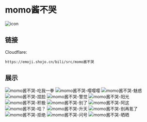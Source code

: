 # momo酱不哭
![icon](https://emoji.shojo.cn/bili/src/momo酱不哭/icon.png)
## 链接
Cloudflare:
```
https://emoji.shojo.cn/bili/src/momo酱不哭
```
## 展示
![momo酱不哭-吃我一拳](https://emoji.shojo.cn/bili/src/momo酱不哭/momo酱不哭-吃我一拳.png)
![momo酱不哭-嘤嘤嘤](https://emoji.shojo.cn/bili/src/momo酱不哭/momo酱不哭-嘤嘤嘤.png)
![momo酱不哭-魅惑](https://emoji.shojo.cn/bili/src/momo酱不哭/momo酱不哭-魅惑.png)
![momo酱不哭-捏脸](https://emoji.shojo.cn/bili/src/momo酱不哭/momo酱不哭-捏脸.png)
![momo酱不哭-警觉](https://emoji.shojo.cn/bili/src/momo酱不哭/momo酱不哭-警觉.png)
![momo酱不哭-阳光](https://emoji.shojo.cn/bili/src/momo酱不哭/momo酱不哭-阳光.png)
![momo酱不哭-积极](https://emoji.shojo.cn/bili/src/momo酱不哭/momo酱不哭-积极.png)
![momo酱不哭-别了](https://emoji.shojo.cn/bili/src/momo酱不哭/momo酱不哭-别了.png)
![momo酱不哭-阿这](https://emoji.shojo.cn/bili/src/momo酱不哭/momo酱不哭-阿这.png)
![momo酱不哭-哈？](https://emoji.shojo.cn/bili/src/momo酱不哭/momo酱不哭-哈？.png)
![momo酱不哭-升天](https://emoji.shojo.cn/bili/src/momo酱不哭/momo酱不哭-升天.png)
![momo酱不哭-别再氪了](https://emoji.shojo.cn/bili/src/momo酱不哭/momo酱不哭-别再氪了.png)
![momo酱不哭-拒绝](https://emoji.shojo.cn/bili/src/momo酱不哭/momo酱不哭-拒绝.png)
![momo酱不哭-问号](https://emoji.shojo.cn/bili/src/momo酱不哭/momo酱不哭-问号.png)
![momo酱不哭-晒晒](https://emoji.shojo.cn/bili/src/momo酱不哭/momo酱不哭-晒晒.png)
